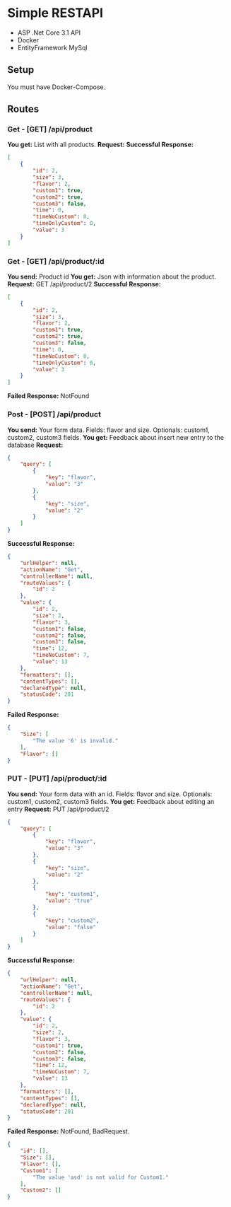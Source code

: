 # Simple RESTAPI

- ASP .Net Core 3.1 API
- Docker
- EntityFramework MySql

## Setup

You must have Docker-Compose.

## Routes

### Get - [GET] /api/product
**You get:** List with all products.
**Request:**
**Successful Response:**
```json
[
    {
        "id": 2,
        "size": 3,
        "flavor": 2,
        "custom1": true,
        "custom2": true,
        "custom3": false,
        "time": 0,
        "timeNoCustom": 0,
        "timeOnlyCustom": 0,
        "value": 3
    }
]
```

### Get - [GET] /api/product/:id
**You send:**  Product id
**You get:** Json with information about the product.
**Request:** GET /api/product/2
**Successful Response:**
```json
[
    {
        "id": 2,
        "size": 3,
        "flavor": 2,
        "custom1": true,
        "custom2": true,
        "custom3": false,
        "time": 0,
        "timeNoCustom": 0,
        "timeOnlyCustom": 0,
        "value": 3
    }
]
```
**Failed Response:** NotFound

### Post - [POST] /api/product
**You send:**  Your form data. Fields: flavor and size. Optionals: custom1, custom2, custom3 fields.
**You get:** Feedback about insert new entry to the database
**Request:**
```json
{
    "query": [
        {
            "key": "flavor",
            "value": "3"
        },
        {
            "key": "size",
            "value": "2"
        }
    ]
}
```

**Successful Response:**
```json
{
    "urlHelper": null,
    "actionName": "Get",
    "controllerName": null,
    "routeValues": {
        "id": 2
    },
    "value": {
        "id": 2,
        "size": 2,
        "flavor": 3,
        "custom1": false,
        "custom2": false,
        "custom3": false,
        "time": 12,
        "timeNoCustom": 7,
        "value": 13
    },
    "formatters": [],
    "contentTypes": [],
    "declaredType": null,
    "statusCode": 201
}
```
**Failed Response:**
```json
{
    "Size": [
        "The value '6' is invalid."
    ],
    "Flavor": []
}
```

### PUT - [PUT] /api/product/:id
**You send:**  Your form data with an id. Fields: flavor and size. Optionals: custom1, custom2, custom3 fields.
**You get:** Feedback about editing an entry
**Request:** PUT /api/product/2
```json
{
    "query": [
        {
            "key": "flavor",
            "value": "3"
        },
        {
            "key": "size",
            "value": "2"
        },
        {
            "key": "custom1",
            "value": "true"
        },
        {
            "key": "custom2",
            "value": "false"
        }
    ]
}
```

**Successful Response:**
```json
{
    "urlHelper": null,
    "actionName": "Get",
    "controllerName": null,
    "routeValues": {
        "id": 2
    },
    "value": {
        "id": 2,
        "size": 2,
        "flavor": 3,
        "custom1": true,
        "custom2": false,
        "custom3": false,
        "time": 12,
        "timeNoCustom": 7,
        "value": 13
    },
    "formatters": [],
    "contentTypes": [],
    "declaredType": null,
    "statusCode": 201
}
```
**Failed Response:** NotFound, BadRequest.
```json
{
    "id": [],
    "Size": [],
    "Flavor": [],
    "Custom1": [
        "The value 'asd' is not valid for Custom1."
    ],
    "Custom2": []
}
```


